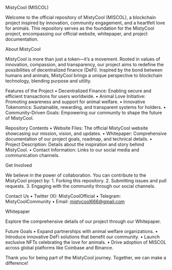 MistyCool (MISCOL)

Welcome to the official repository of MistyCool (MISCOL), a blockchain project inspired by innovation, community engagement, and a heartfelt love for animals. This repository serves as the foundation for the MistyCool project, encompassing our official website, whitepaper, and project documentation.

About MistyCool

MistyCool is more than just a token—it’s a movement. Rooted in values of innovation, compassion, and transparency, our project aims to redefine the possibilities of decentralized finance (DeFi). Inspired by the bond between humans and animals, MistyCool brings a unique perspective to blockchain technology, blending purpose and utility.

Features of the Project
	•	Decentralized Finance: Enabling secure and efficient transactions for users worldwide.
	•	Animal Love Initiative: Promoting awareness and support for animal welfare.
	•	Innovative Tokenomics: Sustainable, rewarding, and transparent systems for holders.
	•	Community-Driven Goals: Empowering our community to shape the future of MistyCool.

Repository Contents
	•	Website Files: The official MistyCool website showcasing our mission, vision, and updates.
	•	Whitepaper: Comprehensive documentation of our project goals, roadmap, and technical details.
	•	Project Description: Details about the inspiration and story behind MistyCool.
	•	Contact Information: Links to our social media and communication channels.

Get Involved

We believe in the power of collaboration. You can contribute to the MistyCool project by:
	1.	Forking this repository.
	2.	Submitting issues and pull requests.
	3.	Engaging with the community through our social channels.

Contact Us
	•	Twitter (X): MistyCoolOfficial
	•	Telegram: MistyCoolCommunity
	•	Email: mistycool666@gmail.com

Whitepaper

Explore the comprehensive details of our project through our Whitepaper.

Future Goals
	•	Expand partnerships with animal welfare organizations.
	•	Introduce innovative DeFi solutions that benefit our community.
	•	Launch exclusive NFTs celebrating the love for animals.
	•	Drive adoption of MISCOL across global platforms like Coinbase and Binance.

Thank you for being part of the MistyCool journey. Together, we can make a difference!
